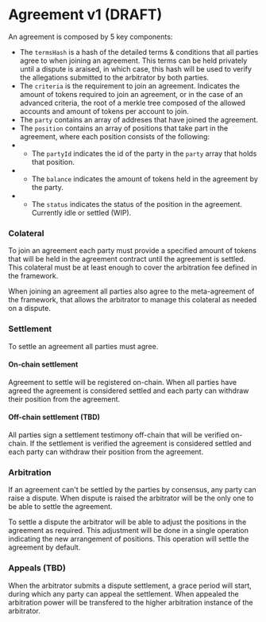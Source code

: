 # Agreement v1 (DRAFT)

An agreement is composed by 5 key components:

- The `termsHash` is a hash of the detailed terms & conditions that all parties agree to when joining an agreement. This terms can be held privately until a dispute is araised, in which case, this hash will be used to verify the allegations submitted to the arbitrator by both parties.
- The `criteria` is the requirement to join an agreement. Indicates the amount of tokens required to join an agreement, or in the case of an advanced criteria, the root of a merkle tree composed of the allowed accounts and amount of tokens per account to join.
- The `party` contains an array of addreses that have joined the agreement.
- The `position` contains an array of positions that take part in the agreement, where each position consists of the following:
- - The `partyId` indicates the id of the party in the `party` array that holds that position.
- - The `balance` indicates the amount of tokens held in the agreement by the party.
- - The `status` indicates the status of the position in the agreement. Currently idle or settled (WIP).

### Colateral

To join an agreement each party must provide a specified amount of tokens that will be held in the agreement contract until the agreement is settled. This colateral must be at least enough to cover the arbitration fee defined in the framework.

When joining an agreement all parties also agree to the meta-agreement of the framework, that allows the arbitrator to manage this colateral as needed on a dispute.

### Settlement

To settle an agreement all parties must agree.

#### On-chain settlement

Agreement to settle will be registered on-chain. When all parties have agreed the agreement is considered settled and each party can withdraw their position from the agreement.

#### Off-chain settlement (TBD)

All parties sign a settlement testimony off-chain that will be verified on-chain. If the settlement is verified the agreement is considered settled and each party can withdraw their position from the agreement.

### Arbitration

If an agreement can't be settled by the parties by consensus, any party can raise a dispute. When dispute is raised the arbitrator will be the only one to be able to settle the agreement.

To settle a dispute the arbitrator will be able to adjust the positions in the agreement as required. This adjustment will be done in a single operation indicating the new arrangement of positions. This operation will settle the agreement by default.

### Appeals (TBD)

When the arbitrator submits a dispute settlement, a grace period will start, during which any party can appeal the settlement. When appealed the arbitration power will be transfered to the higher arbitration instance of the arbitrator.

